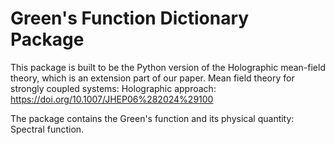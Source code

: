 ﻿# Green's Function Dictionary Package

This package is built to be the Python version of the Holographic mean-field theory, which is an extension part of our paper. 
Mean field theory for strongly coupled systems: Holographic approach: https://doi.org/10.1007/JHEP06%282024%29100

The package contains the Green's function and its physical quantity: Spectral function. 
